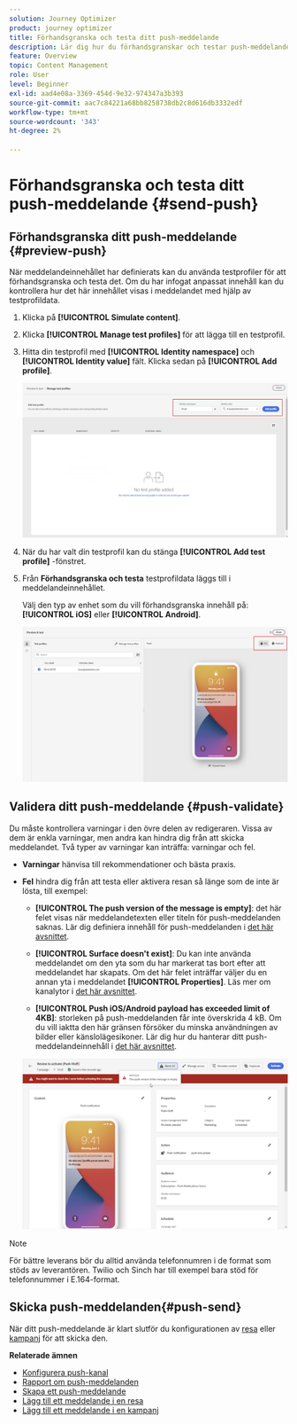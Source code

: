 ```yaml
---
solution: Journey Optimizer
product: journey optimizer
title: Förhandsgranska och testa ditt push-meddelande
description: Lär dig hur du förhandsgranskar och testar push-meddelanden i Journey Optimizer
feature: Overview
topic: Content Management
role: User
level: Beginner
exl-id: aad4e08a-3369-454d-9e32-974347a3b393
source-git-commit: aac7c84221a68bb8258738db2c8d616db3332edf
workflow-type: tm+mt
source-wordcount: '343'
ht-degree: 2%

---
```


# Förhandsgranska och testa ditt push-meddelande {#send-push}

## Förhandsgranska ditt push-meddelande {#preview-push}

När meddelandeinnehållet har definierats kan du använda testprofiler för att förhandsgranska och testa det. Om du har infogat anpassat innehåll kan du kontrollera hur det här innehållet visas i meddelandet med hjälp av testprofildata.

1. Klicka på **[!UICONTROL Simulate content]**.

1. Klicka **[!UICONTROL Manage test profiles]** för att lägga till en testprofil.

1. Hitta din testprofil med **[!UICONTROL Identity namespace]** och **[!UICONTROL Identity value]** fält. Klicka sedan på **[!UICONTROL Add profile]**.

   ![](assets/push_preview_1.png)

1. När du har valt din testprofil kan du stänga **[!UICONTROL Add test profile]** -fönstret.

1. Från **Förhandsgranska och testa** testprofildata läggs till i meddelandeinnehållet.

   Välj den typ av enhet som du vill förhandsgranska innehåll på: **[!UICONTROL iOS]** eller **[!UICONTROL Android]**.

   ![](assets/push_preview_3.png)

## Validera ditt push-meddelande {#push-validate}

Du måste kontrollera varningar i den övre delen av redigeraren. Vissa av dem är enkla varningar, men andra kan hindra dig från att skicka meddelandet. Två typer av varningar kan inträffa: varningar och fel.

* **Varningar** hänvisa till rekommendationer och bästa praxis.

* **Fel** hindra dig från att testa eller aktivera resan så länge som de inte är lösta, till exempel:

   * **[!UICONTROL The push version of the message is empty]**: det här felet visas när meddelandetexten eller titeln för push-meddelanden saknas. Lär dig definiera innehåll för push-meddelanden i [det här avsnittet](create-push.md).

   * **[!UICONTROL Surface doesn't exist]**: Du kan inte använda meddelandet om den yta som du har markerat tas bort efter att meddelandet har skapats. Om det här felet inträffar väljer du en annan yta i meddelandet **[!UICONTROL Properties]**. Läs mer om kanalytor i [det här avsnittet](../configuration/channel-surfaces.md).

   * **[!UICONTROL Push iOS/Android payload has exceeded limit of 4KB]**: storleken på push-meddelanden får inte överskrida 4 kB. Om du vill iaktta den här gränsen försöker du minska användningen av bilder eller känslolägesikoner. Lär dig hur du hanterar ditt push-meddelandeinnehåll i [det här avsnittet](../push/create-push.md).

  ![](assets/push_alert.png)


>[!NOTE]
>
> För bättre leverans bör du alltid använda telefonnumren i de format som stöds av leverantören. Twilio och Sinch har till exempel bara stöd för telefonnummer i E.164-format.

## Skicka push-meddelanden{#push-send}

När ditt push-meddelande är klart slutför du konfigurationen av [resa](../building-journeys/journey-gs.md) eller [kampanj](../campaigns/create-campaign.md) för att skicka den.

**Relaterade ämnen**

* [Konfigurera push-kanal](push-configuration.md)
* [Rapport om push-meddelanden](../reports/journey-global-report.md#push-global)
* [Skapa ett push-meddelande](create-push.md)
* [Lägg till ett meddelande i en resa](../building-journeys/journeys-message.md)
* [Lägg till ett meddelande i en kampanj](../campaigns/create-campaign.md)

